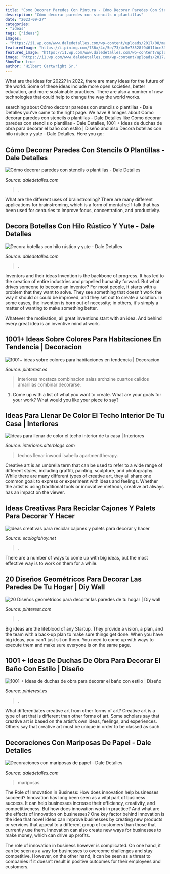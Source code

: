 ```yaml
---
title: "Como Decorar Paredes Con Pintura - Cómo Decorar Paredes Con Stencils O Plantillas"
description: "Cómo decorar paredes con stencils o plantillas"
date: "2023-09-27"
categories:
- "ideas"
tags: ["ideas"]
images:
- "https://i1.wp.com/www.daledetalles.com/wp-content/uploads/2017/08/mariposas-de-papel-colage20.jpg?resize=696%2C928"
featuredImage: "https://i.pinimg.com/736x/4c/5e/73/4c5e73528f94611bce338ae1193202be.jpg"
featured_image: "https://i1.wp.com/www.daledetalles.com/wp-content/uploads/2017/02/botellas-de-vidrio-decoradas8.jpg?resize=569%2C853"
image: "https://i1.wp.com/www.daledetalles.com/wp-content/uploads/2017/08/mariposas-de-papel-colage20.jpg?resize=696%2C928"
ShowToc: true
author: "Hilbert Cartwright Sr."
---
```



What are the ideas for 2022?
In 2022, there are many ideas for the future of the world. Some of these ideas include more open societies, better education, and more sustainable practices. There are also a number of new technologies that could help to change the way the world works.

	

		
searching about Cómo decorar paredes con stencils o plantillas - Dale Detalles you've came to the right page. We have 8 Images about Cómo decorar paredes con stencils o plantillas - Dale Detalles like Cómo decorar paredes con stencils o plantillas - Dale Detalles, 1001 + Ideas de duchas de obra para decorar el baño con estilo | Diseño and also Decora botellas con hilo rústico y yute - Dale Detalles. Here you go:
		
    
## Cómo Decorar Paredes Con Stencils O Plantillas - Dale Detalles

<img loading=lazy src="https://www.daledetalles.com/wp-content/uploads/2020/06/como-decorar-paredes-con-stencils3-696x748.jpg" onerror="this.onerror=null;this.src='https://tse4.mm.bing.net/th?id=OIP.nHUzgd22mVvpIYsRVPOZOQHaH9&amp;pid=15.1';" alt="Cómo decorar paredes con stencils o plantillas - Dale Detalles">

_Source: daledetalles.com_

>. 

	

What are the different uses of brainstroming?
There are many different applications for brainstroming, which is a form of mental self-talk that has been used for centuries to improve focus, concentration, and productivity.

    
## Decora Botellas Con Hilo Rústico Y Yute - Dale Detalles

<img loading=lazy src="https://i1.wp.com/www.daledetalles.com/wp-content/uploads/2017/02/botellas-de-vidrio-decoradas8.jpg?resize=569%2C853" onerror="this.onerror=null;this.src='https://tse1.mm.bing.net/th?id=OIP.LvdZS0lSX1JPyj_9mn8TdAHaLG&amp;pid=15.1';" alt="Decora botellas con hilo rústico y yute - Dale Detalles">

_Source: daledetalles.com_

>. 

	

Inventors and their ideas
Invention is the backbone of progress. It has led to the creation of entire industries and propelled humanity forward. But what drives someone to become an inventor?
For most people, it starts with a problem that they want to solve. They see something that doesn't work the way it should or could be improved, and they set out to create a solution. In some cases, the invention is born out of necessity; in others, it's simply a matter of wanting to make something better.

Whatever the motivation, all great inventions start with an idea. And behind every great idea is an inventive mind at work.

    
## 1001+ Ideas Sobre Colores Para Habitaciones En Tendencia | Decoracion

<img loading=lazy src="https://i.pinimg.com/736x/13/6e/63/136e63fa48ae18320085fffd929a9b25.jpg" onerror="this.onerror=null;this.src='https://tse3.mm.bing.net/th?id=OIP.ztQ93bPKr9RPxWVOfcRHMQHaLH&amp;pid=15.1';" alt="1001+ ideas sobre colores para habitaciones en tendencia | Decoracion">

_Source: pinterest.es_

>interiores mostaza combinacion salas archzine cuartos calidos amarillas combinar decorarse. 

	

1. Come up with a list of what you want to create. What are your goals for your work? What would you like your piece to say? 

    
## Ideas Para Llenar De Color El Techo Interior De Tu Casa | Interiores

<img loading=lazy src="https://interiores.alterblogs.com/wp-content/uploads/2014/09/color-en-techos-8.jpg" onerror="this.onerror=null;this.src='https://tse2.mm.bing.net/th?id=OIP.CjvHTUms3HtmEhEX9Qy8mAHaJ_&amp;pid=15.1';" alt="Ideas para llenar de color el techo interior de tu casa | Interiores">

_Source: interiores.alterblogs.com_

>techos llenar inwood isabella apartmenttherapy. 

	

Creative art is an umbrella term that can be used to refer to a wide range of different styles, including graffiti, painting, sculpture, and photography. While there are many different types of creative art, they all share one common goal: to express or experiment with ideas and feelings. Whether the artist is using traditional tools or innovative methods, creative art always has an impact on the viewer.

    
## Ideas Creativas Para Reciclar Cajones Y Palets Para Decorar Y Hacer

<img loading=lazy src="https://ecologiahoy.net/wp-content/uploads/2016/10/muebles-hechos-con-palets-flores-mesa.jpg" onerror="this.onerror=null;this.src='https://tse3.mm.bing.net/th?id=OIP.aetWxDAE_83JBndLpKor0gHaJ3&amp;pid=15.1';" alt="Ideas creativas para reciclar cajones y palets para decorar y hacer">

_Source: ecologiahoy.net_

>. 

	

There are a number of ways to come up with big ideas, but the most effective way is to work on them for a while.

    
## 20 Diseños Geométricos Para Decorar Las Paredes De Tu Hogar | Diy Wall

<img loading=lazy src="https://i.pinimg.com/736x/4c/5e/73/4c5e73528f94611bce338ae1193202be.jpg" onerror="this.onerror=null;this.src='https://tse4.mm.bing.net/th?id=OIP.0dhUgcXdEPzK8bdB8s60GgHaLH&amp;pid=15.1';" alt="20 Diseños geométricos para decorar las paredes de tu hogar | Diy wall">

_Source: pinterest.com_

>. 

	

Big ideas are the lifeblood of any Startup. They provide a vision, a plan, and the team with a back-up plan to make sure things get done. When you have big ideas, you can't just sit on them. You need to come up with ways to execute them and make sure everyone is on the same page.

    
## 1001 + Ideas De Duchas De Obra Para Decorar El Baño Con Estilo | Diseño

<img loading=lazy src="https://i.pinimg.com/736x/af/9a/d4/af9ad4c5927ba6273f4b187ae1a338a9.jpg" onerror="this.onerror=null;this.src='https://tse3.mm.bing.net/th?id=OIP.6ba9I0lqsdzPmUmKU5LqMAHaLR&amp;pid=15.1';" alt="1001 + Ideas de duchas de obra para decorar el baño con estilo | Diseño">

_Source: pinterest.es_

>. 

	

What differentiates creative art from other forms of art?
Creative art is a type of art that is different than other forms of art. Some scholars say that creative art is based on the artist’s own ideas, feelings, and experiences. Others say that creative art must be unique in order to be classed as such.

    
## Decoraciones Con Mariposas De Papel - Dale Detalles

<img loading=lazy src="https://i1.wp.com/www.daledetalles.com/wp-content/uploads/2017/08/mariposas-de-papel-colage20.jpg?resize=696%2C928" onerror="this.onerror=null;this.src='https://tse4.mm.bing.net/th?id=OIP.lYSsUIOHx5iBRuQHgDGqAwHaJ4&amp;pid=15.1';" alt="Decoraciones con mariposas de papel - Dale Detalles">

_Source: daledetalles.com_

>mariposas. 

	

The Role of Innovation in Business: How does innovation help businesses succeed?
Innovation has long been seen as a vital part of business success. It can help businesses increase their efficiency, creativity, and competitiveness. But how does innovation work in practice? And what are the effects of innovation on businesses?
One key factor behind innovation is the idea that novel ideas can improve businesses by creating new products or services that appeal to a different group of customers than those that currently use them. Innovation can also create new ways for businesses to make money, which can drive up profits.

The role of innovation in business however is complicated. On one hand, it can be seen as a way for businesses to overcome challenges and stay competitive. However, on the other hand, it can be seen as a threat to companies if it doesn’t result in positive outcomes for their employees and customers.


